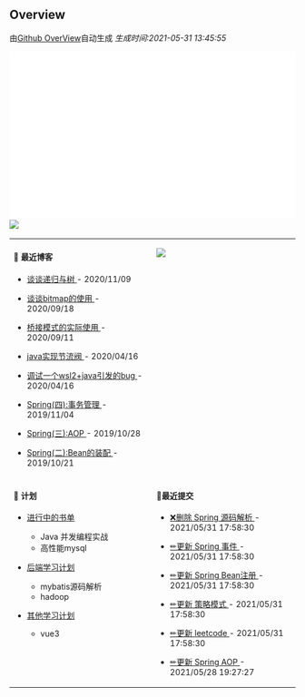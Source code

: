 
## Overview

由[Github OverView](https://github.com/0xcaffebabe/0xcaffebabe)自动生成 _生成时间:2021-05-31 13:45:55_

![](https://raw.githubusercontent.com/0xcaffebabe/github-stats/master/generated/overview.svg)![](https://github-readme-stats.vercel.app/api/top-langs/?username=0xcaffebabe&layout=compact&langs_count=8)

<table>

<tr>
<td valign="top" width="50%">

#### 📖 最近博客


* <a href="https://0xcaffebabe.github.io/%E7%AE%97%E6%B3%95/2020/11/09/%E8%B0%88%E8%B0%88%E9%80%92%E5%BD%92%E4%B8%8E%E6%A0%91.html" target="_blank"> 谈谈递归与树 </a> - 2020/11/09 

    
* <a href="https://0xcaffebabe.github.io/%E7%AE%97%E6%B3%95/2020/09/18/%E8%B0%88%E8%B0%88bitmap%E7%9A%84%E4%BD%BF%E7%94%A8.html" target="_blank"> 谈谈bitmap的使用 </a> - 2020/09/18 

    
* <a href="https://0xcaffebabe.github.io/%E8%AE%BE%E8%AE%A1%E6%A8%A1%E5%BC%8F/2020/09/11/%E6%A1%A5%E6%8E%A5%E6%A8%A1%E5%BC%8F%E7%9A%84%E5%AE%9E%E9%99%85%E4%BD%BF%E7%94%A8.html" target="_blank"> 桥接模式的实际使用 </a> - 2020/09/11 

    
* <a href="https://0xcaffebabe.github.io/java/2020/04/16/JAVA%E5%AE%9E%E7%8E%B0%E8%8A%82%E6%B5%81%E9%98%80.html" target="_blank"> java实现节流阀 </a> - 2020/04/16 

    
* <a href="https://0xcaffebabe.github.io/%E6%97%A5%E5%B8%B8/2020/04/16/%E8%B0%83%E8%AF%95%E4%B8%80%E4%B8%AAwsl2+java%E5%BC%95%E5%8F%91%E7%9A%84bug.html" target="_blank"> 调试一个wsl2+java引发的bug </a> - 2020/04/16 

    
* <a href="https://0xcaffebabe.github.io/spring/2019/11/04/Spring-%E5%9B%9B-%E4%BA%8B%E5%8A%A1%E7%AE%A1%E7%90%86.html" target="_blank"> Spring(四):事务管理 </a> - 2019/11/04 

    
* <a href="https://0xcaffebabe.github.io/spring/2019/10/28/Spring(%E4%B8%89)-AOP.html" target="_blank"> Spring(三):AOP </a> - 2019/10/28 

    
* <a href="https://0xcaffebabe.github.io/spring/2019/10/21/Spring(%E4%BA%8C)-Bean%E7%9A%84%E8%A3%85%E9%85%8D.html" target="_blank"> Spring(二):Bean的装配 </a> - 2019/10/21 

        

</td>

<td valign="top" width="50%">

![](https://github-readme-stats.vercel.app/api/wakatime?username=0xcaffebabe)

</td>

</tr>

<tr>

<td valign="top" width="50%">

#### 📝 计划

- [进行中的书单](https://github.com/users/0xcaffebabe/projects/4)
  - Java 并发编程实战
  - 高性能mysql


- [后端学习计划](https://github.com/users/0xcaffebabe/projects/1)
  - mybatis源码解析
  - hadoop


- [其他学习计划](https://github.com/users/0xcaffebabe/projects/3)
  - vue3


<td>

#### 🌴最近提交


  * <a href="https://github.com/0xcaffebabe/note/commit/aafc7fa926d77f0f7a77e570c5bc46185fd223c6" target="_blank"> ❌删除 Spring 源码解析 </a> - 2021/05/31 17:58:30 

    
  * <a href="https://github.com/0xcaffebabe/note/commit/b8778fd33941946d7d2f621f202a6e5553f34398" target="_blank"> ✏更新 Spring 事件 </a> - 2021/05/31 17:58:30 

    
  * <a href="https://github.com/0xcaffebabe/note/commit/eaa4c0d4f62d1a802739f25cc9e5578cf61792c3" target="_blank"> ✏更新 Spring Bean注册 </a> - 2021/05/31 17:58:30 

    
  * <a href="https://github.com/0xcaffebabe/note/commit/e5a3f84e6399f2db6e928b1beeabea8694abe84e" target="_blank"> ✏更新 策略模式 </a> - 2021/05/31 17:58:30 

    
  * <a href="https://github.com/0xcaffebabe/note/commit/74e8d889e21c34b7bfff83f388d335c9be52803b" target="_blank"> ✏更新 leetcode </a> - 2021/05/31 17:58:30 

    
  * <a href="https://github.com/0xcaffebabe/note/commit/d5a467618a954fbedc94ed5bf929e4532f9262fd" target="_blank"> ✏更新 Spring AOP </a> - 2021/05/28 19:27:27 

    

</td>

</tr>

</table>
